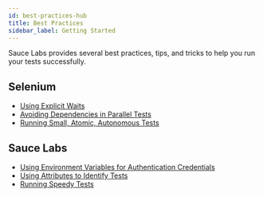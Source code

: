 ```yaml
---
id: best-practices-hub
title: Best Practices
sidebar_label: Getting Started
---
```

Sauce Labs provides several best practices, tips, and tricks to help you run your tests successfully.

<div className="box-wrapper" markdown="1">
<div className="box box1 card">
  <div className="container">
  <h2>Selenium</h2>
  <p></p>
  <ul>
      <li><a href="/basics/best-practices/using-explicit-waits">Using Explicit Waits
</a></li>
      <li><a href="/basics/best-practices/avoiding-dependencies-parallel-tests">Avoiding Dependencies in Parallel Tests</a></li>
      <li><a href="/basics/best-practices/small-atomic-autonomous">Running Small, Atomic, Autonomous Tests</a></li>
  </ul>
  </div>
</div>
<div className="box box2 card">
  <div className="container">
  <h2>Sauce Labs</h2>
  <p>
</p>
  <ul>
      <li><a href="/basics/best-practices/using-environment-variables">Using Environment Variables for Authentication Credentials</a></li>
      <li><a href="/basics/best-practices/using-attributes-tests">Using Attributes to Identify Tests</a></li>
      <li><a href="/basics/best-practices/running-speedy-tests">Running Speedy Tests</a></li>
  </ul>
  </div>
</div>
</div>
